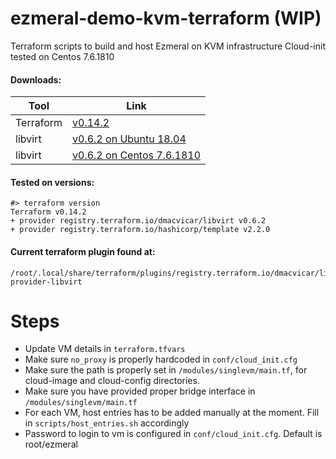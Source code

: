 # ezmeral-demo-kvm-terraform (WIP)
Terraform scripts to build and host Ezmeral on KVM infrastructure
Cloud-init tested on Centos 7.6.1810

#### Downloads:
Tool | Link 
--- | ---
Terraform | [v0.14.2](https://releases.hashicorp.com/terraform/0.14.2/terraform_0.14.2_linux_amd64.zip)
libvirt | [v0.6.2 on Ubuntu 18.04](https://github.com/dmacvicar/terraform-provider-libvirt/releases/download/v0.6.2/terraform-provider-libvirt-0.6.2+git.1585292411.8cbe9ad0.Ubuntu_18.04.amd64.tar.gz)
libvirt | [v0.6.2 on Centos 7.6.1810](https://github.com/dmacvicar/terraform-provider-libvirt/releases/download/v0.6.2/terraform-provider-libvirt-0.6.2+git.1585292411.8cbe9ad0.Fedora_28.x86_64.tar.gz)

#### Tested on versions:
```shell
#> terraform version
Terraform v0.14.2
+ provider registry.terraform.io/dmacvicar/libvirt v0.6.2
+ provider registry.terraform.io/hashicorp/template v2.2.0
```

#### Current terraform plugin found at:
```shell
/root/.local/share/terraform/plugins/registry.terraform.io/dmacvicar/libvirt/0.6.2/linux_amd64/terraform-provider-libvirt
```

# Steps
- Update VM details in ```terraform.tfvars```
- Make sure ```no_proxy``` is properly hardcoded in ```conf/cloud_init.cfg```
- Make sure the path is properly set in  ```/modules/singlevm/main.tf```, for cloud-image and cloud-config directories.
- Make sure you have provided proper bridge interface in ```/modules/singlevm/main.tf```
- For each VM, host entries has to be added manually at the moment. Fill in ```scripts/host_entries.sh``` accordingly
- Password to login to vm is configured in ```conf/cloud_init.cfg```. Default is root/ezmeral